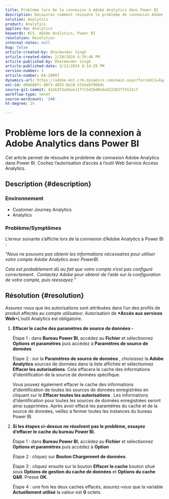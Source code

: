 ```yaml
---
title: Problème lors de la connexion à Adobe Analytics dans Power BI
description: Découvrez comment résoudre le problème de connexion Adobe Analytics dans Power BI. Cochez l’autorisation d’accès à l’outil Web Service Access Analytics.
solution: Analytics
product: Analytics
applies-to: Analytics
keywords: KCS, Adobe Analytics, Power BI
resolution: Resolution
internal-notes: null
bug: false
article-created-by: Dharmender Singh
article-created-date: 2/28/2024 4:39:46 PM
article-published-by: Dharmender Singh
article-published-date: 3/12/2024 8:14:29 PM
version-number: 5
article-number: KA-20997
dynamics-url: https://adobe-ent.crm.dynamics.com/main.aspx?forceUCI=1&pagetype=entityrecord&etn=knowledgearticle&id=d3a875f5-57d6-ee11-9079-6045bd006295
exl-id: d00600fc-d0f3-4055-9e28-57e5ebf968dc
source-git-commit: 42eb253a5bae11f7c5d1bd0edad323827f4122cf
workflow-type: tm+mt
source-wordcount: '346'
ht-degree: 2%

---
```


# Problème lors de la connexion à Adobe Analytics dans Power BI


Cet article permet de résoudre le problème de connexion Adobe Analytics dans Power BI. Cochez l’autorisation d’accès à l’outil Web Service Access Analytics.

## Description {#description}


### <b>Environnement</b>

- Customer Journey Analytics
- Analytics




### <b>Problème/Symptômes</b>

L’erreur suivante s’affiche lors de la connexion d’Adobe Analytics à Power BI :



*&quot;Nous ne pouvons pas obtenir les informations nécessaires pour utiliser votre compte Adobe Analytics avec PowerBI.*

*Cela est probablement dû au fait que votre compte n’est pas configuré correctement.  Contactez Adobe pour obtenir de l’aide sur la configuration de votre compte, puis réessayez.&quot;*


## Résolution {#resolution}

Assurez-vous que les autorisations sont attribuées dans l’un des profils de produit affectés au compte utilisateur. Autorisation de <b>*Accès aux services Web</b>*L’outil Analytics est obligatoire.<br>


1. <b>Effacer le cache des paramètres de source de données - </b>

   Étape 1 : dans <b>Bureau Power BI</b>, accédez au <b>Fichier</b> et sélectionnez <b>Options</b> <b>et paramètres</b> puis accédez à <b>Paramètres de source de données</b>

   Étape 2 : sur la <b>Paramètres de source de données</b> , choisissez la <b>Adobe Analytics</b> sources de données dans la liste affichée et sélectionnez <b>Effacer les autorisations</b>. Cela effacera le cache des informations d’identification de la source de données spécifique.

   Vous pouvez également effacer le cache des informations d’identification de toutes les sources de données enregistrées en cliquant sur le <b>Effacer toutes les autorisations </b>. Les informations d’identification pour toutes les sources de données enregistrées seront ainsi supprimées.
Après avoir effacé les paramètres du cache et de la source de données, veillez à fermer toutes les instances du bureau Power BI.
2. <b>Si les étapes ci-dessus ne résolvent pas le problème, essayez d’effacer le cache du bureau Power BI.</b>

   Étape 1 : dans <b>Bureau Power BI</b>, accédez au <b>Fichier</b> et sélectionnez <b>Options et paramètres</b> puis accédez à <b>Option</b>

   Étape 2 : cliquez sur <b>Bouton Chargement de données</b>.

   Étape 3 : cliquez ensuite sur le bouton <b>Effacer le cache</b> bouton situé sous <b>Options de gestion du cache de données</b> et <b>Options du cache Q&amp;R</b>. Presse <b>OK</b>.

   Étape 4 : une fois les deux caches effacés, assurez-vous que la variable <b>Actuellement utilisé</b> la valeur est <b>0</b> octets.
